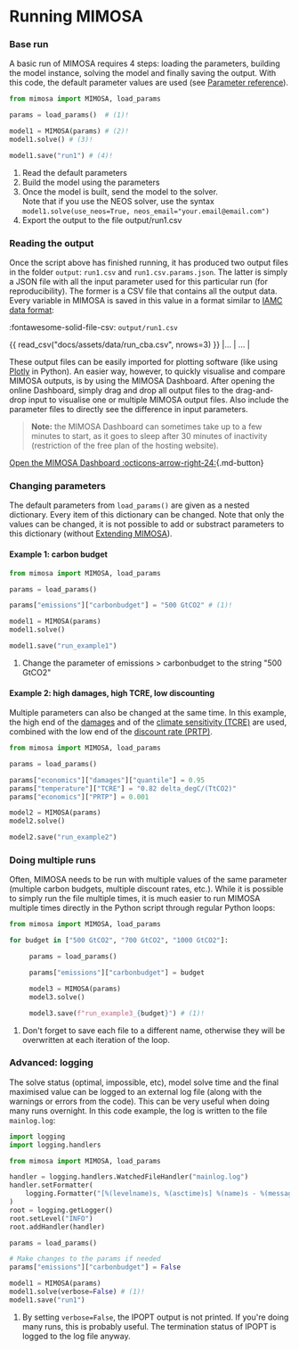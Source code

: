 # Running MIMOSA

### Base run
A basic run of MIMOSA requires 4 steps: loading the parameters, building the model instance, solving the model and finally saving the output.
With this code, the default parameter values are used (see [Parameter reference](parameters.md)).

``` python
from mimosa import MIMOSA, load_params

params = load_params()  # (1)!

model1 = MIMOSA(params) # (2)!
model1.solve() # (3)!

model1.save("run1") # (4)!
```

1.   Read the default parameters
2.   Build the model using the parameters
3.   Once the model is built, send the model to the solver.<br>
     Note that if you use the NEOS solver, use the syntax `model1.solve(use_neos=True, neos_email="your.email@email.com")`
4.   Export the output to the file output/run1.csv

### Reading the output

Once the script above has finished running, it has produced two output files in the folder `output`: `run1.csv` and `run1.csv.params.json`. The latter is simply a JSON file with all the input parameter used for this particular run (for reproducibility). The former is a CSV file that contains all the output data. Every variable in MIMOSA is saved in this value in a format similar to [IAMC data format](https://pyam-iamc.readthedocs.io/en/stable/data.html):

:fontawesome-solid-file-csv: `output/run1.csv`

{{ read_csv("docs/assets/data/run_cba.csv", nrows=3) }}
|... | ... |

These output files can be easily imported for plotting software (like using [Plotly](https://plotly.com/python/) in Python). An easier way, however, to quickly visualise and compare MIMOSA outputs, is by using the MIMOSA Dashboard. After opening the online Dashboard, simply drag and drop all output files to the drag-and-drop input to visualise one or multiple MIMOSA output files. Also include the parameter files to directly see the difference in input parameters.

> **Note:** the MIMOSA Dashboard can sometimes take up to a few minutes to start, as it goes to sleep after 30 minutes of inactivity (restriction of the free plan of the hosting website).

[Open the MIMOSA Dashboard :octicons-arrow-right-24:](https://dashboard-mimosa.onrender.com/){.md-button}



### Changing parameters
The default parameters from `load_params()` are given as a nested dictionary. Every item of this dictionary can be changed. Note that only the values can be changed, it is not possible to add or substract parameters to this dictionary (without [Extending MIMOSA](extending_mimosa.md)).

#### Example 1: carbon budget

``` python hl_lines="4 5 6"
from mimosa import MIMOSA, load_params

params = load_params()

params["emissions"]["carbonbudget"] = "500 GtCO2" # (1)!

model1 = MIMOSA(params)
model1.solve()

model1.save("run_example1")
```

1.   Change the parameter of emissions > carbonbudget to the string "500 GtCO2"

#### Example 2: high damages, high TCRE, low discounting
Multiple parameters can also be changed at the same time. In this example, the high end of the [damages](parameters.md#economics.damages.quantile) and of the [climate sensitivity (TCRE)](parameters.md#temperature.TCRE) are used, combined with the low end of the [discount rate (PRTP)](parameters.md#economics.PRTP).

``` python hl_lines="4 5 6 7 8"
from mimosa import MIMOSA, load_params

params = load_params()

params["economics"]["damages"]["quantile"] = 0.95
params["temperature"]["TCRE"] = "0.82 delta_degC/(TtCO2)"
params["economics"]["PRTP"] = 0.001

model2 = MIMOSA(params)
model2.solve()

model2.save("run_example2")
```

### Doing multiple runs

Often, MIMOSA needs to be run with multiple values of the same parameter (multiple carbon budgets, multiple discount rates, etc.).
While it is possible to simply run the file multiple times, it is much easier to run MIMOSA multiple times directly in the Python script
through regular Python loops:


``` python hl_lines="3 7 12"
from mimosa import MIMOSA, load_params

for budget in ["500 GtCO2", "700 GtCO2", "1000 GtCO2"]:

     params = load_params()

     params["emissions"]["carbonbudget"] = budget

     model3 = MIMOSA(params)
     model3.solve()

     model3.save(f"run_example3_{budget}") # (1)!
```

1. Don't forget to save each file to a different name, otherwise they will be overwritten at each iteration of the loop.


### Advanced: logging

The solve status (optimal, impossible, etc), model solve time and the final maximised value can be logged to an external log file (along with the warnings or errors from the code). This can be very useful when doing many runs overnight. In this code example, the log is written to the file `mainlog.log`:

``` python hl_lines="5 6 7 8 9 10 11 12 13"
import logging
import logging.handlers

from mimosa import MIMOSA, load_params

handler = logging.handlers.WatchedFileHandler("mainlog.log")
handler.setFormatter(
    logging.Formatter("[%(levelname)s, %(asctime)s] %(name)s - %(message)s")
)
root = logging.getLogger()
root.setLevel("INFO")
root.addHandler(handler)

params = load_params()

# Make changes to the params if needed
params["emissions"]["carbonbudget"] = False

model1 = MIMOSA(params)
model1.solve(verbose=False) # (1)!
model1.save("run1")
```

1. By setting `verbose=False`, the IPOPT output is not printed.
     If you're doing many runs, this is probably useful. The termination status of IPOPT is
     logged to the log file anyway.